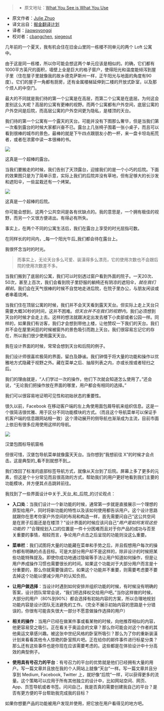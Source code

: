 > * 原文地址：[What You See is What You Use](https://medium.com/the-year-of-the-looking-glass/what-you-see-is-what-you-use-5a97677a8c71?ref=uxdesignweekly#.8n33go9m6)
* 原文作者：[Julie Zhuo](https://medium.com/@joulee)
* 译文出自：[掘金翻译计划](https://github.com/xitu/gold-miner)
* 译者：[jiaowoyongqi](https://github.com/jiaowoyongqi)
* 校对者：[cbangchen](https://github.com/cbangchen), [siegeout](https://github.com/siegeout)


几年前的一个夏天，我有机会住在旧金山里同一栋楼不同单元的两个 Loft 公寓中。

由于这是同一栋楼，所以你可能会想这两个单元应该是相似的。的确，它们都有1000平方英尺的面积，墙壁上全是巨大的格子窗户，使得阳光和温度能倾泻到屋子里（住在屋子里就像我的故乡德克萨斯州一样，正午阳光与地面的角度有90度）。它们的屋子一角都有厨房，还有金属楼梯延伸到二楼的开放式卧室，以及那个烦人的中空门。

最大的不同就是我们待的第一个公寓是在高层，而第二个公寓是在底层。为何这会差别这么大呢？高层的公寓有更棒的视野。而两个公寓都有户外空间，底层公寓的户外空间是后院，而高层公寓的户外空间更为隐私，是楼顶的天台。

我们待的第一个公寓有一个露天的天台。可能并没有下图那么奢华，但是当我们第一次看到露台的时候大家都兴奋不已。露台上几张椅子围着一张小桌子，而且可以看到很棒的城市的景色，最棒的就是下午四点跟朋友小酌一杯，来一盘卡坦岛拓荒者，或者在浓雾中读一本很棒的书。

![](https://cdn-images-1.medium.com/max/800/1*krgFBDdD83SMH6eVcb7q5A.jpeg)

这真是一个超棒的露台。

当我们要搬走的时候，我们告别了天顶露台，迎接我们的是一个小巧的后院。下面的效果图只是为了简单示意，实际上我们的后院并没有草地，但有足够大的长沙发和遮阳伞，一些盆栽还有一个烤架。

![](https://cdn-images-1.medium.com/max/800/1*VCIac-3nw683O8EwhkEqvQ.jpeg)

这真是一个超棒的后院。


你可能会想到，这两个公共空间是各有优缺点的。我的意思是，一个拥有极佳的视野，而另一个又很方便进出。有得必有所失。

事实上，在两个不同的公寓生活后，我们在露台上享受的时光屈指可数。

在同样长的时间内，_每一个阳光午后_我们都会待在露台上。

我很怀念当时的时光。

> 而事实上，无论天台多么可爱、装潢得多么漂亮，它的使用次数也不会跟后院的使用次数差不多。

当我们搬到了底层的公寓，我们可以时刻透过窗户看到外面的院子。一天20次、50次，甚至上百次，我们会看到院子里舒服的躺椅还有阴凉的遮阳伞，_就在我们眼前_。我们会在天气很棒的时候不自觉地走进后院，在院子里办公，与朋友闲谈或者串着烧烤。

当我们住在顶层公寓的时候，我们并不会天天看到露天天台。但实际上走上天台只需要大概30秒的时间，这并不困难。_但天台并不在我们的视野内_，我们必须想到天台的时候才会走上去。这样的想法就跟决定出发去楼下小卖部或者公园一样。同样的，如果我们有访客，我们才会想到带他上楼，让他赞叹一下我们的天台。我们并不会在屋里闲逛的时候被窗外的景色吸引而跑上天台。我们很容易忘记它的存在，所以我们很少使用露天天台。


我在设计界面的时候，常常会想到天台和后院的例子。

我们设计师很喜欢极简的界面，留白及静谧。我们钟情于将大量的功能和操作以优雅地方式隐藏于视野之外。藏在菜单之后、抽屉列表之内，亦或长按或者轻扫之后。

我们的理由就是，“人们学过一次的操作，他们下次就会知道怎么使用了。”还会说，“无论我们把操作放在界面的哪里，用户都会有相同的选择。”

我们可以很容易地证明可见性和初始状态的重要性。

很久以前，Facebook 在移动客户端的左上角使用面包屑导航来组织信息。这是一个很简洁很优雅、用于区分不同功能模块的方式。（而且这个导航菜单可以保证手机客户端的信息跟网站相一致）这个滑动展开的侧导航也渐渐成为主流，目前市面上依旧有很多应用使用这样的导航。

![](https://cdn-images-1.medium.com/max/800/1*ArDcJETUpnajuHlnLwH3fg.png)

汉堡包图标导航窗格

但很可惜，汉堡包导航菜单就像露天天台。当你想到“我想前往 X”的时候才会点击。这是典型的_看不到就想不到_。

我们改回了标准的底部标签导航方式，就像从天台到了后院。屏幕上多了更多的元素，但这是个十分常见而且很高效的方式，帮助我们的用户更好地看到我们主要的功能模块，并方便其点击跳转前往。

我找到了一些界面设计中关于_天台_和_后院_的讨论观点：

*   **入口处**：当我们设计一个新功能的时候，通常第一步就是直接展示一个理想的原型给用户，同时将新功能的特性以及该如何使用都告诉用户。这个设计思路就跟你在思考你家户外空间的布局和构造一样，首先需要问自己“这公共空间是在房子后面还是在楼顶？”设计界面的时候应该问自己“_用户是如何发现这些功能的？_”合理规划入口的位置是一件十分困难而且对于你产品的成功与否至关重要的事情，相较而言，争论用户点击之后呈现的功能则没这么重要。
    
*   **菜单栏**：我们试图将大量的功能藏在菜单和手势之后，并且假想用户每次的操作都有明确的点击目标。可是大部分用户却不是这样的，除非设计的时候把某些功能特殊提及。即使你成功地通过隐喻等手法让用户知道如何操作，但是让用户养成操作习惯也需要很长的时间。如果这个功能对于大部分用户而言是十分重要的，那么你就需要强调它。如果这个功能并不重要，则需要考虑要不要去掉这个功能以便减少用户的认知负担。
      
*   **让用户做选择**：当设计时遇到如何安排并组织功能的时候，有时候没有明确的答案，设计团队常常会说，“我们把选择权交给用户吧。”当你这样做的时候，大部分的用户（80%到90%）都会选择有初始内容的方案，所以合理地规划功能内容是设计团队无法避免的工作。（完全不展示初始内容的思路是十分错误的，你很有可能丧失很大一部分不愿意做操作选择的用户）
      
*   **相关的操作**：当用户已经在做某件事或看某物的时候，向他推荐相似的内容，他更容易受之吸引。正在看关于奥运会的文章？那么你可能会对这个作者的其他奥运文章感兴趣。被这张中世纪风格的卧室所吸引？那么为了你的重新装潢计划来看看其他令人惊艳的卧室照片吧。正在给你的邮件事件进行标星分类？那么还有这些事件也是你现在应该需要考虑的。这些都是在体验设计中十分高效的典型例子。
     
*   **使用具有号召力的平台**：有号召力的平台的优势就是他们已经拥有大量的用户。写一篇文章并且放在我的个人网站上就像“天台”一样。写一篇文章并且分享到 Medium, Facebook, Twitter 上，就好像“后院”一样，可以获得更多的流量。这个策略可以应用于所有其他独立的设计中，比如网站空间、网页、App、页签导航或者书签。问问自己，我是否真的需要创建我自己的平台？是否有更方便的平台帮助我完成我的目标？
    
如果你想要产品的功能被用户发现并使用，把它放在用户看得见的地方吧。
